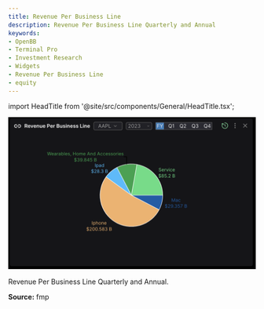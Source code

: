 ```yaml
---
title: Revenue Per Business Line
description: Revenue Per Business Line Quarterly and Annual
keywords:
- OpenBB
- Terminal Pro
- Investment Research
- Widgets
- Revenue Per Business Line
- equity
---
```


import HeadTitle from '@site/src/components/General/HeadTitle.tsx';

<HeadTitle title="Revenue Per Business Line - equity | OpenBB Terminal Pro Docs" />

<img
    src="https://raw.githubusercontent.com/OpenBB-finance/widgets-library/main/equity/revenue_per_bus_line.png"
    alt="OpenBB Terminal Pro Widgets Library"
/>

Revenue Per Business Line Quarterly and Annual.

**Source:** fmp


